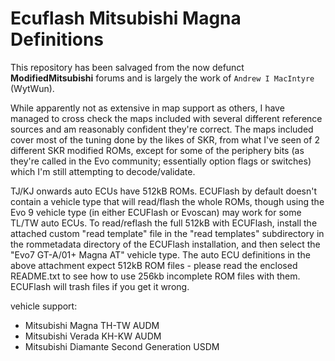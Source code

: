 # Ecuflash Mitsubishi Magna Definitions

This repository has been salvaged from the now defunct **ModifiedMitsubishi** forums and is largely the work of `Andrew I MacIntyre` (WytWun).

While apparently not as extensive in map support as others, I have managed to cross check the maps included with several different reference sources and am reasonably confident they're correct. The maps included cover most of the tuning done by the likes of SKR, from what I've seen of 2 different SKR modified ROMs, except for some of the periphery bits (as they're called in the Evo community; essentially option flags or switches) which I'm still attempting to decode/validate.

TJ/KJ onwards auto ECUs have 512kB ROMs. ECUFlash by default doesn't contain a vehicle type that will read/flash the whole ROMs, though using the Evo 9 vehicle type (in either ECUFlash or Evoscan) may work for some TL/TW auto ECUs. To read/reflash the full 512kB with ECUFlash, install the attached custom "read template" file in the "read templates" subdirectory in the rommetadata directory of the ECUFlash installation, and then select the "Evo7 GT-A/01+ Magna AT" vehicle type. The auto ECU definitions in the above attachment expect 512kB ROM files - please read the enclosed README.txt to see how to use 256kb incomplete ROM files with them. ECUFlash will trash files if you get it wrong.

vehicle support:
* Mitsubishi Magna TH-TW AUDM
* Mitsubishi Verada KH-KW AUDM
* Mitsubishi Diamante Second Generation USDM
